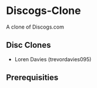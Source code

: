 # Discogs-Clone
A clone of Discogs.com

## Disc Clones

- Loren Davies (trevordavies095)


## Prerequisities

